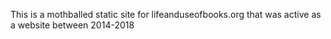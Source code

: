 This is a mothballed static site for lifeanduseofbooks.org that was active as a website between 2014-2018

